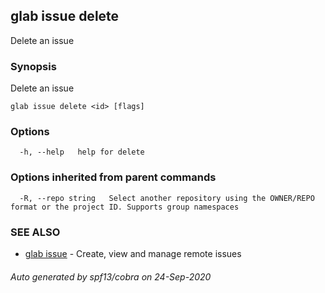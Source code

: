 ## glab issue delete

Delete an issue

### Synopsis

Delete an issue

```
glab issue delete <id> [flags]
```

### Options

```
  -h, --help   help for delete
```

### Options inherited from parent commands

```
  -R, --repo string   Select another repository using the OWNER/REPO format or the project ID. Supports group namespaces
```

### SEE ALSO

* [glab issue](glab_issue.md)	 - Create, view and manage remote issues

###### Auto generated by spf13/cobra on 24-Sep-2020
